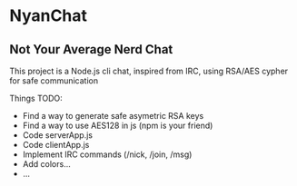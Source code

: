 # NyanChat
## Not Your Average Nerd Chat
This project is a Node.js cli chat, inspired from IRC, using RSA/AES cypher for safe communication

Things TODO:
* Find a way to generate safe asymetric RSA keys
* Find a way to use AES128 in js (npm is your friend)
* Code serverApp.js
* Code clientApp.js
* Implement IRC commands (/nick, /join, /msg)
* Add colors...
* ...
